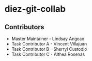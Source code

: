 # diez-git-collab

## Contributors
- Master Maintainer - Lindsay Angcao
- Task Contributor A - Vincent Villajuan
- Task Contributor B - Sherryl Custodio
- Task Contributor C - Althea Rosenas

